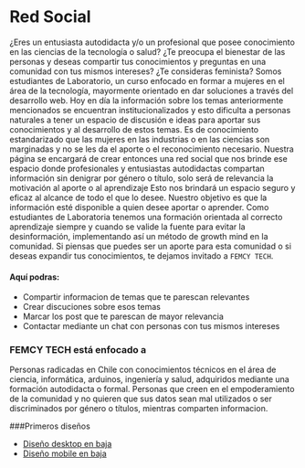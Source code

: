 # Red Social

¿Eres un entusiasta autodidacta y/o un profesional que posee conocimiento en las ciencias de la tecnología o salud?
¿Te preocupa el bienestar de las personas y deseas compartir tus conocimientos y preguntas en una comunidad con tus mismos intereses?
¿Te consideras feminista?
Somos estudiantes de Laboratorio, un curso enfocado en formar a mujeres en el área de la tecnología, mayormente orientado en dar soluciones a través del desarrollo web.
Hoy en día la información sobre los temas anteriormente mencionados se encuentran institucionalizados y esto dificulta a personas naturales a tener un espacio de discusión e ideas para aportar sus conocimientos y al desarrollo de estos temas. 
Es de conocimiento estandarizado que las mujeres en las industrias o en las ciencias son
marginadas y no se les da el aporte o el reconocimiento necesario.
Nuestra página se encargará de crear entonces una red social que nos brinde ese espacio donde profesionales y entusiastas autodidactas compartan información sin denigrar por género o
título, solo será de relevancia la motivación al aporte o al aprendizaje
Esto nos brindará un espacio seguro y eficaz al alcance de todo el que lo desee.
Nuestro objetivo es que la información esté disponible a quien desee aportar o aprender. Como estudiantes de Laboratoria tenemos una formación orientada al correcto 
aprendizaje siempre y cuando se valide la fuente para evitar la desinformación, implementando así un método de growth mind en la comunidad.
Si piensas que puedes ser un aporte para esta comunidad o si deseas expandir tus conocimientos, te dejamos invitado a `FEMCY TECH`.

#### Aquí podras:

* Compartir informacion de temas que te parescan relevantes
* Crear discuciones sobre esos temas
* Marcar los post que te parescan de mayor relevancia
* Contactar mediante un chat con personas con tus mismos intereses

### FEMCY TECH está enfocado a

Personas radicadas en Chile con conocimientos técnicos en el área de ciencia, informática, arduinos, ingeniería y salud, adquiridos mediante una formación autodidacta o formal. Personas que creen en el empoderamiento de la comunidad y no quieren que sus datos sean mal utilizados o ser discriminados por género o títulos, mientras comparten informacion.

###Primeros diseños

* [Diseño desktop en baja](https://balsamiq.cloud/skg5gf3/pza4ath/r2278)
* [Diseño mobile en baja](https://balsamiq.cloud/skg5gf3/p3rvqkj/r2278)
